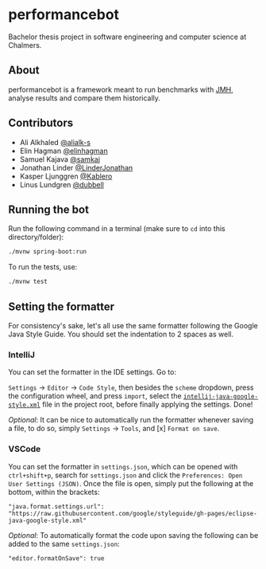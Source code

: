 # performancebot

Bachelor thesis project in software engineering and computer science at Chalmers.

## About

performancebot is a framework meant to run benchmarks with [JMH](https://github.com/openjdk/jmh),
analyse results and compare them historically.

## Contributors

- Ali Alkhaled  [@alialk-s](https://github.com/alialk-s)
- Elin Hagman [@elinhagman](https://github.com/elinhagman)
- Samuel Kajava [@samkaj](https://github.com/samkaj)
- Jonathan Linder [@LinderJonathan](https://github.com/linderjonathan)
- Kasper Ljunggren [@Kablero](https://github.com/kablero)
- Linus Lundgren [@dubbell](https://github.com/dubbell)

## Running the bot

Run the following command in a terminal (make sure to `cd` into this directory/folder):

```zsh
./mvnw spring-boot:run
```

To run the tests, use:

```zsh
./mvnw test
```

## Setting the formatter

For consistency's sake, let's all use the same formatter following the Google Java Style Guide.
You should set the indentation to 2 spaces as well.

### IntelliJ

You can set the formatter in the IDE settings. Go to:

`Settings` -> `Editor` -> `Code Style`, then besides the `scheme` dropdown, press the configuration
wheel, and press `import`, select
the [`intellij-java-google-style.xml`](intellij-java-google-style.xml) file in the project root,
before finally applying the settings. Done!

_Optional_: It can be nice to automatically run the formatter whenever saving a file, to do so,
simply `Settings` -> `Tools`, and [x] `Format on save`.

### VSCode

You can set the formatter in `settings.json`, which can be opened with `ctrl+shift+p`, search for
`settings.json` and click the `Preferences: Open User Settings (JSON)`. Once the file is open,
simply put the following at the bottom, within the brackets:

    "java.format.settings.url": "https://raw.githubusercontent.com/google/styleguide/gh-pages/eclipse-java-google-style.xml"

_Optional_: To automatically format the code upon saving the following can be added to the same
`settings.json`:

    "editor.formatOnSave": true
